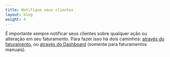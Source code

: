 ```yaml
---
title: Notifique seus clientes
layout: blog
weight: 4
---
```

É importante sempre notificar seus clientes sobre qualquer ação ou alteração em seu faturamento. Para fazer isso há dois caminhos: [através do faturamento](https://docs.google.com/document/d/1psChi3xUnRTthgMP8Ibs6UMBDaQgmrWYey5ikBIobiY/edit#heading=h.5oceox7rpqlb), ou [através do Dashboard](https://docs.google.com/document/d/1psChi3xUnRTthgMP8Ibs6UMBDaQgmrWYey5ikBIobiY/edit#heading=h.bhmqrc9gqz9x) (somente para faturamentos manuais).